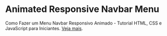 # Animated Responsive Navbar Menu

Como Fazer um Menu Navbar Responsivo Animado - Tutorial HTML, CSS e JavaScript para Iniciantes. [Veja mais](https://www.youtube.com/watch?v=T6UDjGfeaFU).
